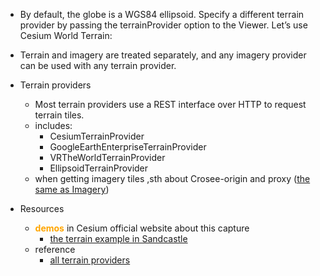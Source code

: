 - By default, the globe is a WGS84 ellipsoid. Specify a different terrain provider by passing the terrainProvider option to the Viewer. Let’s use Cesium World Terrain:
- Terrain and imagery are treated separately, and any imagery provider can be used with any terrain provider.

- Terrain providers
  - Most terrain providers use a REST interface over HTTP to request terrain tiles.
  - includes:
    - CesiumTerrainProvider
    - GoogleEarthEnterpriseTerrainProvider
    - VRTheWorldTerrainProvider
    - EllipsoidTerrainProvider
  - when getting imagery tiles ,sth about Crosee-origin and proxy ([the same as Imagery](Visualizing_Imagery.md))

- Resources
    - **<font color=orange>demos</font>** in Cesium official website about this capture
      - [the terrain example in Sandcastle](https://sandcastle.cesium.com/?src=Terrain.html)
    - reference
      - [all terrain providers](https://cesium.com/learn/cesiumjs/ref-doc/?classFilter=TerrainProvider)